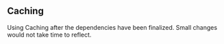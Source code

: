 ## Caching

Using Caching after the dependencies have been finalized. Small changes would not take time to reflect.
